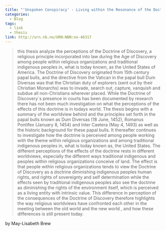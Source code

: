```yaml
---
title: "'Unspoken Conspiracy' - Living within the Resonance of the Doctrine of Discovery"
categories:
  - Blog
tags:
  - link
  - thesis
link: http://urn.nb.no/URN:NBN:no-46317
---
```

> this thesis analyze the perceptions of the Doctrine of Discovery, a religious principle incorporated into law during the Age of Discovery among people within religious organizations and traditional indigenous peoples in, what is today known, as the United States of America. The Doctrine of Discovery originated from 15th century papal bulls, and the directive from the Vatican in the papal bull Dum Diversas was that the Christian duty of explorers (sent out by their Christian Monarchs) was to invade, search out, capture, vanquish and subdue all non-Christians wherever placed. While the Doctrine of Discovery´s presence in courts has been documented by research there has not been much investigation on what the perceptions of the effects of this doctrine is in todays world. The thesis begins with a summary of the worldview behind and the principles set forth in the papal bulls known as Dum Diversas (18 June, 1452), Romanus Pontifex (January 8, 1454) and Inter Caetera (May 4, 1493) as well as the historic background for these papal bulls. It thereafter continues to investigate how the doctrine is perceived among people working with the theme within religious organizations and among traditional indigenous peoples in, what is today known as, the United States. The different perceptions of the effects of the doctrine rests in different worldviews, especially the different ways traditional indigenous and peoples within religious organizations conceive of land. The effect is that people within religious organizations tends to view the Doctrine of Discovery as a doctrine diminishing indigenous peoples human rights, and rights of sovereignty and self determination while the effects seen by traditional indigenous peoples also see the doctrine as diminishing the rights of the environment itself, which is perceived as a living entity with intrinsic value. This difference in perception of the consequences of the Doctrine of Discovery therefore highlights the way religious worldviews have confronted each other in the meeting between the old world and the new world , and how these differences is still present today.

by May-Lisabeth Brew